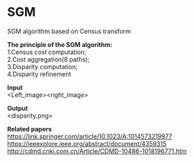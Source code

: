 # SGM
SGM algorithm based on Census transform

**The principle of the SGM algorithm:**  
1.Census cost computation;  
2.Cost aggregation(8 paths);  
3.Disparity computation;  
4.Disparity refinement


**Input**  
<Left_image><right_image>

**Output**  
<disparity.png>

**Related papers**  
https://link.springer.com/article/10.1023/A:1014573219977  
https://ieeexplore.ieee.org/abstract/document/4359315  
http://cdmd.cnki.com.cn/Article/CDMD-10486-1018196771.htm
